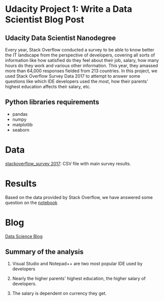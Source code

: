 # Udacity Project 1: Write a Data Scientist Blog Post

## Udacity Data Scientist  Nanodegree

Every year, Stack Overflow conducted a survey to be able to know better the IT landscape from the perspective of developers, covering all sorts of information like how satisfied do they feel about their job, salary, how many hours do they work and various other information. This year, they amassed more than 64,000 responses fielded from 213 countries. In this project, we used Stack Overflow Survey Data 2017 to attempt to answer some questions like which IDE developers used the most, how their parents' highest education affects their salary, etc. 

## Python libraries requirements

- pandas
- numpy
- matplotlib
- seaborn

# Data

[stackoverflow_survey 2017](https://www.kaggle.com/stackoverflow/so-survey-2017):  CSV file with main survey results.

# Results

Based on the data provided by Stack Overflow, we have answered some question on the [notebook](https://github.com/thekaell99/project_1/notebook.ipynb)

# Blog

[Data Science Blog](https://medium.com/@thanhthang30041999/analysis-from-stack-overflow-survey-39109ebbb432)

## Summary of the analysis

1. Visual Studio and Notepad++ are two most popular IDE used by developers

2. Nearly the higher parents' highest education, the higher salary of developers.

3. The salary is dependent on currency they get.